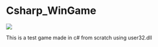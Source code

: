 # Csharp_WinGame
![](https://media1.giphy.com/media/CuuSHzuc0O166MRfjt/giphy.gif)

This is a test game made in c# from scratch using user32.dll
